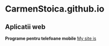 # CarmenStoica.github.io

## Aplicatii web 

**Programe pentru telefoane mobile**
[My site is](https://CarmenStoica.github.io)
